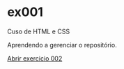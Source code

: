 # ex001
 Cuso de HTML e CSS

 Aprendendo a gerenciar o repositório.

 <a href="https://matheus-czeck.github.io/Ex-de-Html-e-Css/ex002/index.html"> Abrir exercicio 002 </a>
